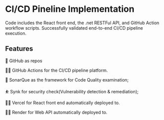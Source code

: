 # CI/CD Pineline Implementation
Code includes the React front end, the .net RESTFul API, and GitHub Action workflow scripts. Successfully validated end-to-end CI/CD pipeline execution.  

## Features
:mountain_bicyclist: GitHub as repos

:weight_lifting_man: GitHub Actions for the CI/CD pipeline platform.

:bicyclist: SonarQue as the framework for Code Quality examination; 

:bouncing_ball_person: Synk for security check(Vulnerability detection & remediation); 

:man_cartwheeling: Vercel for React front end automatically deployed to.

:rowing_man: Render for Web API automatically deployed to.
